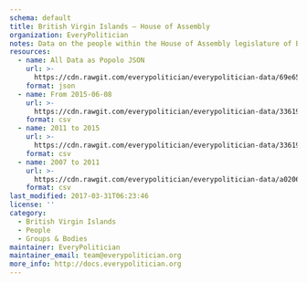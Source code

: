 ```yaml
---
schema: default
title: British Virgin Islands — House of Assembly
organization: EveryPolitician
notes: Data on the people within the House of Assembly legislature of British Virgin Islands.
resources:
  - name: All Data as Popolo JSON
    url: >-
      https://cdn.rawgit.com/everypolitician/everypolitician-data/69e6512d191b1d8ab074d8b5fc24e3e207400a29/data/British_Virgin_Islands/Assembly/ep-popolo-v1.0.json
    format: json
  - name: From 2015-06-08
    url: >-
      https://cdn.rawgit.com/everypolitician/everypolitician-data/336191ae786523bd81f9c5c0c6d7dca422eefb2e/data/British_Virgin_Islands/Assembly/term-2015.csv
    format: csv
  - name: 2011 to 2015
    url: >-
      https://cdn.rawgit.com/everypolitician/everypolitician-data/336191ae786523bd81f9c5c0c6d7dca422eefb2e/data/British_Virgin_Islands/Assembly/term-2011.csv
    format: csv
  - name: 2007 to 2011
    url: >-
      https://cdn.rawgit.com/everypolitician/everypolitician-data/a0206f16dab7f4bfbb29e7210d7fd2361cffa001/data/British_Virgin_Islands/Assembly/term-2007.csv
    format: csv
last_modified: 2017-03-31T06:23:46
license: ''
category:
  - British Virgin Islands
  - People
  - Groups & Bodies
maintainer: EveryPolitician
maintainer_email: team@everypolitician.org
more_info: http://docs.everypolitician.org
---
```

